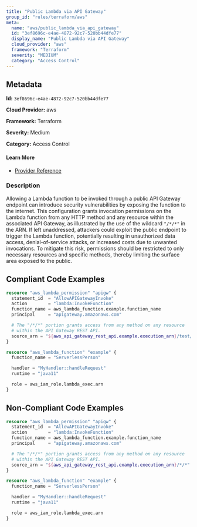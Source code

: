 ```yaml
---
title: "Public Lambda via API Gateway"
group_id: "rules/terraform/aws"
meta:
  name: "aws/public_lambda_via_api_gateway"
  id: "3ef8696c-e4ae-4872-92c7-520bb44dfe77"
  display_name: "Public Lambda via API Gateway"
  cloud_provider: "aws"
  framework: "Terraform"
  severity: "MEDIUM"
  category: "Access Control"
---
```

## Metadata

**Id:** `3ef8696c-e4ae-4872-92c7-520bb44dfe77`

**Cloud Provider:** aws

**Framework:** Terraform

**Severity:** Medium

**Category:** Access Control

#### Learn More

 - [Provider Reference](https://registry.terraform.io/providers/hashicorp/aws/latest/docs/resources/lambda_permission)

### Description

 Allowing a Lambda function to be invoked through a public API Gateway endpoint can introduce security vulnerabilities by exposing the function to the internet. This configuration grants invocation permissions on the Lambda function from any HTTP method and any resource within the associated API Gateway, as illustrated by the use of the wildcard `"/*/*"` in the ARN. If left unaddressed, attackers could exploit the public endpoint to trigger the Lambda function, potentially resulting in unauthorized data access, denial-of-service attacks, or increased costs due to unwanted invocations. To mitigate this risk, permissions should be restricted to only necessary resources and specific methods, thereby limiting the surface area exposed to the public.


## Compliant Code Examples
```terraform
resource "aws_lambda_permission" "apigw" {
  statement_id  = "AllowAPIGatewayInvoke"
  action        = "lambda:InvokeFunction"
  function_name = aws_lambda_function.example.function_name
  principal     = "apigateway.amazonaws.com"

  # The "/*/*" portion grants access from any method on any resource
  # within the API Gateway REST API.
  source_arn = "${aws_api_gateway_rest_api.example.execution_arn}/test/test"
}

resource "aws_lambda_function" "example" {
  function_name = "ServerlessPerson"

  handler = "MyHandler::handleRequest"
  runtime = "java11"

  role = aws_iam_role.lambda_exec.arn
}


```
## Non-Compliant Code Examples
```terraform
resource "aws_lambda_permission" "apigw" {
  statement_id  = "AllowAPIGatewayInvoke"
  action        = "lambda:InvokeFunction"
  function_name = aws_lambda_function.example.function_name
  principal     = "apigateway.amazonaws.com"

  # The "/*/*" portion grants access from any method on any resource
  # within the API Gateway REST API.
  source_arn = "${aws_api_gateway_rest_api.example.execution_arn}/*/*"
}

resource "aws_lambda_function" "example" {
  function_name = "ServerlessPerson"

  handler = "MyHandler::handleRequest"
  runtime = "java11"

  role = aws_iam_role.lambda_exec.arn
}


```